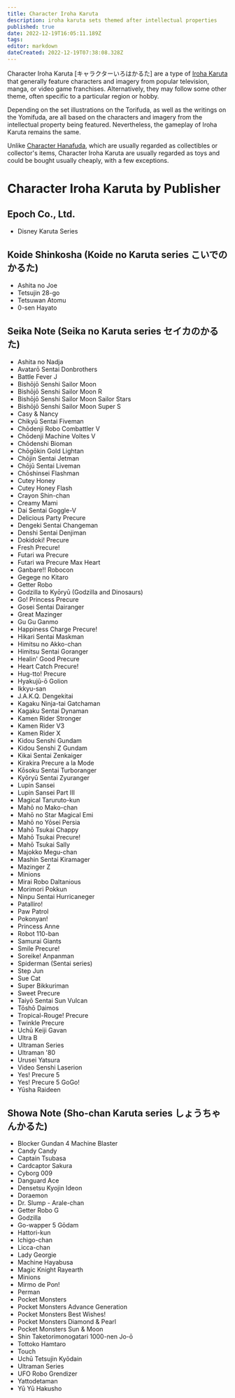 ```yaml
---
title: Character Iroha Karuta
description: iroha karuta sets themed after intellectual properties
published: true
date: 2022-12-19T16:05:11.189Z
tags: 
editor: markdown
dateCreated: 2022-12-19T07:38:08.328Z
---
```


Character Iroha Karuta [キャラクターいろはかるた] are a type of [Iroha Karuta](/en/iroha) that generally feature characters and imagery from popular television, manga, or video game franchises. Alternatively, they may follow some other theme, often specific to a particular region or hobby.

Depending on the set illustrations on the Torifuda, as well as the writings on the Yomifuda, are all based on the characters and imagery from the intellectual property being featured. Nevertheless, the gameplay of Iroha Karuta remains the same.

Unlike [Character Hanafuda](/en/hanafuda/character), which are usually regarded as collectibles or collector's items, Character Iroha Karuta are usually regarded as toys and could be bought usually cheaply, with a few exceptions.

# Character Iroha Karuta by Publisher

## Epoch Co., Ltd.
- Disney Karuta Series

## Koide Shinkosha (Koide no Karuta series こいでのかるた)
- Ashita no Joe
- Tetsujin 28-go
- Tetsuwan Atomu
- 0-sen Hayato

## Seika Note (Seika no Karuta series セイカのかるた)
- Ashita no Nadja
- Avatarō Sentai Donbrothers
- Battle Fever J
- Bishōjō Senshi Sailor Moon
- Bishōjō Senshi Sailor Moon R
- Bishōjō Senshi Sailor Moon Sailor Stars
- Bishōjō Senshi Sailor Moon Super S
- Casy & Nancy
- Chikyū Sentai Fiveman
- Chōdenji Robo Combattler V
- Chōdenji Machine Voltes V
- Chōdenshi Bioman
- Chōgōkin Gold Lightan
- Chōjin Sentai Jetman
- Chōjū Sentai Liveman
- Chōshinsei Flashman
- Cutey Honey
- Cutey Honey Flash
- Crayon Shin-chan
- Creamy Mami
- Dai Sentai Goggle-V
- Delicious Party Precure
- Dengeki Sentai Changeman
- Denshi Sentai Denjiman
- Dokidoki! Precure
- Fresh Precure!
- Futari wa Precure
- Futari wa Precure Max Heart
- Ganbare!! Robocon
- Gegege no Kitaro
- Getter Robo
- Godzilla to Kyōryū (Godzilla and Dinosaurs)
- Go! Princess Precure
- Gosei Sentai Dairanger
- Great Mazinger
- Gu Gu Ganmo
- Happiness Charge Precure!
- Hikari Sentai Maskman
- Himitsu no Akko-chan
- Himitsu Sentai Goranger
- Healin' Good Precure
- Heart Catch Precure!
- Hug-tto! Precure
- Hyakujū-ō Golion
- Ikkyu-san
- J.A.K.Q. Dengekitai
- Kagaku Ninja-tai Gatchaman
- Kagaku Sentai Dynaman
- Kamen Rider Stronger
- Kamen Rider V3
- Kamen Rider X
- Kidou Senshi Gundam
- Kidou Senshi Z Gundam
- Kikai Sentai Zenkaiger 
- Kirakira Precure a la Mode
- Kōsoku Sentai Turboranger
- Kyōryū Sentai Zyuranger
- Lupin Sansei
- Lupin Sansei Part III
- Magical Taruruto-kun
- Mahō no Mako-chan
- Mahō no Star Magical Emi
- Mahō no Yōsei Persia
- Mahō Tsukai Chappy
- Mahō Tsukai Precure!
- Mahō Tsukai Sally
- Majokko Megu-chan
- Mashin Sentai Kiramager
- Mazinger Z
- Minions
- Mirai Robo Daltanious
- Morimori Pokkun
- Ninpu Sentai Hurricaneger
- Patalliro!
- Paw Patrol
- Pokonyan!
- Princess Anne
- Robot 110-ban
- Samurai Giants
- Smile Precure!
- Soreike! Anpanman
- Spiderman (Sentai series)
- Step Jun
- Sue Cat
- Super Bikkuriman
- Sweet Precure
- Taiyō Sentai Sun Vulcan
- Tōshō Daimos
- Tropical-Rouge! Precure
- Twinkle Precure
- Uchū Keiji Gavan
- Ultra B
- Ultraman Series
- Ultraman '80
- Urusei Yatsura
- Video Senshi Laserion
- Yes! Precure 5
- Yes! Precure 5 GoGo!
- Yūsha Raideen

## Showa Note (Sho-chan Karuta series しょうちゃんかるた)
- Blocker Gundan 4 Machine Blaster
- Candy Candy
- Captain Tsubasa
- Cardcaptor Sakura
- Cyborg 009
- Danguard Ace
- Densetsu Kyojin Ideon
- Doraemon
- Dr. Slump - Arale-chan
- Getter Robo G
- Godzilla
- Go-wapper 5 Gōdam
- Hattori-kun
- Ichigo-chan
- Licca-chan
- Lady Georgie
- Machine Hayabusa
- Magic Knight Rayearth
- Minions
- Mirmo de Pon!
- Perman
- Pocket Monsters
- Pocket Monsters Advance Generation
- Pocket Monsters Best Wishes!
- Pocket Monsters Diamond & Pearl
- Pocket Monsters Sun & Moon
- Shin Taketorimonogatari 1000-nen Jo-ō
- Tottoko Hamtaro
- Touch
- Uchū Tetsujin Kyōdain
- Ultraman Series
- UFO Robo Grendizer
- Yattodetaman
- Yū Yū Hakusho
